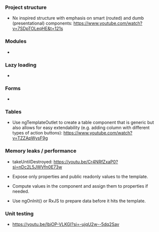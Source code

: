 ### Project structure

- Nx inspired structure with emphasis on smart (routed) and dumb (presentational) components: https://www.youtube.com/watch?v=7SDpTOLeqHE&t=121s

### Modules

-

### Lazy loading

-

### Forms

- 

### Tables

- Use ngTemplateOutlet to create a table component that is generic but also allows for easy extendability (e.g. adding column with different types of action buttons): https://www.youtube.com/watch?v=TZZApWysF9g

### Memory leaks / performance 

- takeUntilDestroyed: https://youtu.be/Cr4NRfZxaP0?si=nDc2L5JWVfn0E73w

- Expose only properties and public readonly values to the template.
- Compute values in the component and assign them to properties if needed.
- Use ngOnInit() or RxJS to prepare data before it hits the template.

### Unit testing

- https://youtu.be/lbiOP-VLKGI?si=-ujqU2w--5dq2Sav
